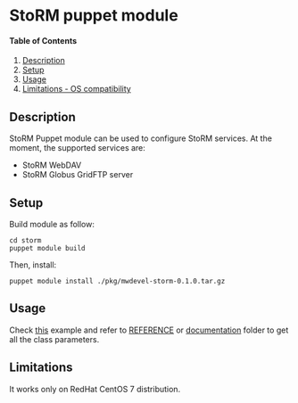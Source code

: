 # StoRM puppet module

#### Table of Contents

1. [Description](#description)
1. [Setup](#setup)
1. [Usage](#usage)
1. [Limitations - OS compatibility](#limitations)

## Description

StoRM Puppet module can be used to configure StoRM services.
At the moment, the supported services are:

- StoRM WebDAV
- StoRM Globus GridFTP server

## Setup

Build module as follow:

```
cd storm
puppet module build
```

Then, install:

```
puppet module install ./pkg/mwdevel-storm-0.1.0.tar.gz
```

## Usage

Check [this](examples/init.pp) example and refer to
[REFERENCE](REFERENCE.md) or [documentation](http://enricovianello.github.io/storm-puppet-module) folder 
to get all the class parameters.

## Limitations

It works only on RedHat CentOS 7 distribution.
